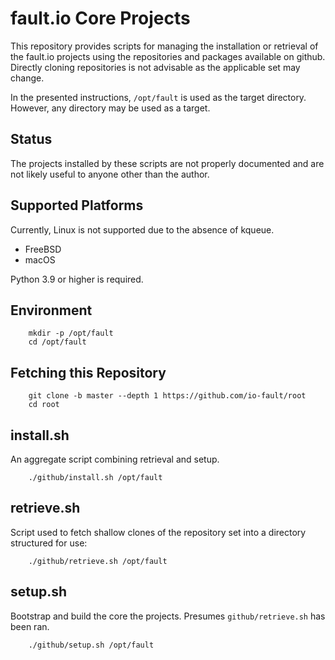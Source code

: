 # fault.io Core Projects

This repository provides scripts for managing the installation or retrieval of the fault.io
projects using the repositories and packages available on github. Directly cloning repositories
is not advisable as the applicable set may change.

In the presented instructions, `/opt/fault` is used as the target directory.
However, any directory may be used as a target.

## Status

The projects installed by these scripts are not properly documented and are not likely
useful to anyone other than the author.

## Supported Platforms

Currently, Linux is not supported due to the absence of kqueue.

* FreeBSD
* macOS

Python 3.9 or higher is required.

## Environment

```shell
	mkdir -p /opt/fault
	cd /opt/fault
```

## Fetching this Repository

```shell
	git clone -b master --depth 1 https://github.com/io-fault/root
	cd root
```

## install.sh

An aggregate script combining retrieval and setup.

```shell
	./github/install.sh /opt/fault
```

## retrieve.sh

Script used to fetch shallow clones of the repository set into a directory structured for use:

```shell
	./github/retrieve.sh /opt/fault
```

## setup.sh

Bootstrap and build the core the projects.
Presumes `github/retrieve.sh` has been ran.

```shell
	./github/setup.sh /opt/fault
```
